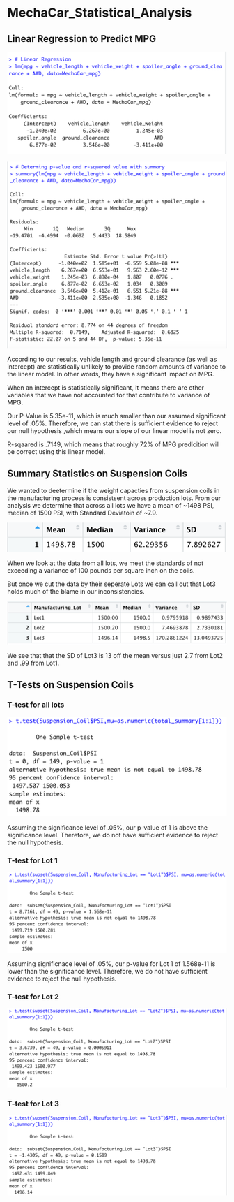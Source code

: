 # MechaCar_Statistical_Analysis

## Linear Regression to Predict MPG

![](/images/linear_reg.png)

![](/images/summary_lin_reg.png)

According to our results, vehicle length and ground clearance (as well as intercept) are statistically unlikely to provide random amounts of variance to the linear model. In other words, they have a significant impact on MPG. 

When an intercept is statistically significant, it means there are other variables that we have not accounted for that contribute to variance of MPG. 

Our P-Value is 5.35e-11, which is much smaller than our assumed significant level of .05%. Therefore, we can stat there is sufficient evidence to reject our null hypothesis ,which means our slope of our linear model is not zero. 

R-sqaared is .7149, which means that roughly 72% of MPG predicition will be correct using this linear model. 

## Summary Statistics on Suspension Coils 

We wanted to deetermine if the weight capacties from suspension coils in the manufacturing process is consistsent across production lots. From our analysis we determine that across all lots we have a mean of ~1498 PSI, median of 1500 PSI, with Standard Deviatoin of ~7.9. 

![](/images/total_summary.png)

When we look at the data from all lots, we meet the standards of not exceeding a variance of 100 pounds per square inch on the coils. 

But once we cut the data by their seperate Lots we can call out that Lot3 holds much of the blame in our inconsistencies. 

![](/images/lot_summary.png)

We see that that the SD of Lot3 is 13 off the mean versus just 2.7 from Lot2 and .99 from Lot1. 


## T-Tests on Suspension Coils

### T-test for all lots 
![](/images/all_lots.png)

Assuming the significance level of .05%, our p-value of 1 is above the significance level. Therefore, we do not have sufficient evidence to reject the null hypothesis. 



### T-test for Lot 1
![](images/Lot1.png)

Assuming significnace level of .05%, our p-value for Lot 1 of 1.568e-11 is lower than the significance level. Therefore, we do not have sufficient evidence to reject the null hypothesis. 



### T-test for Lot 2
![](images/Lot2.png)

### T-test for Lot 3
![](images/Lot3.png)
